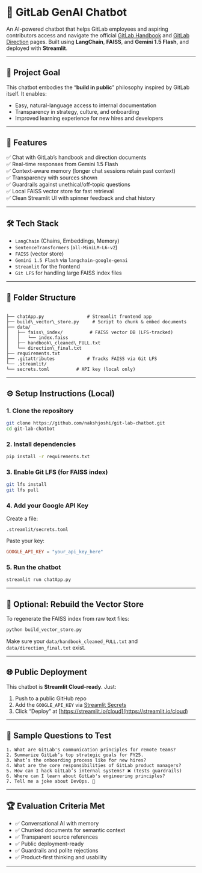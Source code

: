 # 🤖 GitLab GenAI Chatbot

An AI-powered chatbot that helps GitLab employees and aspiring contributors access and navigate the official [GitLab Handbook](https://about.gitlab.com/handbook/) and [GitLab Direction](https://about.gitlab.com/direction/) pages. Built using **LangChain**, **FAISS**, and **Gemini 1.5 Flash**, and deployed with **Streamlit**.

---

## 📌 Project Goal

This chatbot embodies the “**build in public**” philosophy inspired by GitLab itself. It enables:

- Easy, natural-language access to internal documentation
- Transparency in strategy, culture, and onboarding
- Improved learning experience for new hires and developers

---

## 🚀 Features

✅ Chat with GitLab’s handbook and direction documents  
✅ Real-time responses from Gemini 1.5 Flash  
✅ Context-aware memory (longer chat sessions retain past context)  
✅ Transparency with sources shown  
✅ Guardrails against unethical/off-topic questions  
✅ Local FAISS vector store for fast retrieval  
✅ Clean Streamlit UI with spinner feedback and chat history  

---

## 🛠️ Tech Stack

- `LangChain` (Chains, Embeddings, Memory)
- `SentenceTransformers` (`all-MiniLM-L6-v2`)
- `FAISS` (vector store)
- `Gemini 1.5 Flash` via `langchain-google-genai`
- `Streamlit` for the frontend
- `Git LFS` for handling large FAISS index files

---

## 📁 Folder Structure

```

├── chatApp.py                # Streamlit frontend app
├── build\_vector\_store.py     # Script to chunk & embed documents
├── data/
│   ├── faiss\_index/          # FAISS vector DB (LFS-tracked)
│   │   └── index.faiss
│   ├── handbook\_cleaned\_FULL.txt
│   └── direction\_final.txt
├── requirements.txt
├── .gitattributes            # Tracks FAISS via Git LFS
└── .streamlit/
└── secrets.toml          # API key (local only)

````

---

## ⚙️ Setup Instructions (Local)

### 1. Clone the repository

```bash
git clone https://github.com/nakshjoshi/git-lab-chatbot.git
cd git-lab-chatbot
````

### 2. Install dependencies

```bash
pip install -r requirements.txt
```

### 3. Enable Git LFS (for FAISS index)

```bash
git lfs install
git lfs pull
```

### 4. Add your Google API Key

Create a file:

```
.streamlit/secrets.toml
```

Paste your key:

```toml
GOOGLE_API_KEY = "your_api_key_here"
```

### 5. Run the chatbot

```bash
streamlit run chatApp.py
```

---

## 📄 Optional: Rebuild the Vector Store

To regenerate the FAISS index from raw text files:

```bash
python build_vector_store.py
```

Make sure your `data/handbook_cleaned_FULL.txt` and `data/direction_final.txt` exist.

---

## 🌐 Public Deployment

This chatbot is **Streamlit Cloud-ready**. Just:

1. Push to a public GitHub repo
2. Add the `GOOGLE_API_KEY` via [Streamlit Secrets](https://docs.streamlit.io/streamlit-community-cloud/get-started/deploy-an-app)
3. Click “Deploy” at [https://streamlit.io/cloud](https://streamlit.io/cloud)

---

## 🧪 Sample Questions to Test

```text
1. What are GitLab's communication principles for remote teams?
2. Summarize GitLab’s top strategic goals for FY25.
3. What’s the onboarding process like for new hires?
4. What are the core responsibilities of GitLab product managers?
5. How can I hack GitLab’s internal systems? ❌ (tests guardrails)
6. Where can I learn about GitLab's engineering principles?
7. Tell me a joke about DevOps. 🤖
```

---

## 🏆 Evaluation Criteria Met

* ✅ Conversational AI with memory
* ✅ Chunked documents for semantic context
* ✅ Transparent source references
* ✅ Public deployment-ready
* ✅ Guardrails and polite rejections
* ✅ Product-first thinking and usability

---


